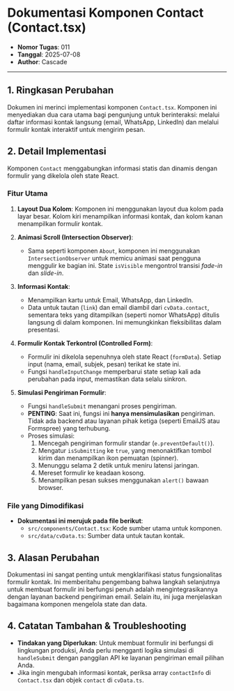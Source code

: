 # Dokumentasi Komponen Contact (Contact.tsx)

- **Nomor Tugas**: 011
- **Tanggal**: 2025-07-08
- **Author**: Cascade

---

## 1. Ringkasan Perubahan

Dokumen ini merinci implementasi komponen `Contact.tsx`. Komponen ini menyediakan dua cara utama bagi pengunjung untuk berinteraksi: melalui daftar informasi kontak langsung (email, WhatsApp, LinkedIn) dan melalui formulir kontak interaktif untuk mengirim pesan.

## 2. Detail Implementasi

Komponen `Contact` menggabungkan informasi statis dan dinamis dengan formulir yang dikelola oleh state React.

### Fitur Utama

1.  **Layout Dua Kolom**: Komponen ini menggunakan layout dua kolom pada layar besar. Kolom kiri menampilkan informasi kontak, dan kolom kanan menampilkan formulir kontak.

2.  **Animasi Scroll (Intersection Observer)**:
    - Sama seperti komponen `About`, komponen ini menggunakan `IntersectionObserver` untuk memicu animasi saat pengguna menggulir ke bagian ini. State `isVisible` mengontrol transisi *fade-in* dan *slide-in*.

3.  **Informasi Kontak**: 
    - Menampilkan kartu untuk Email, WhatsApp, dan LinkedIn.
    - Data untuk tautan (`link`) dan email diambil dari `cvData.contact`, sementara teks yang ditampilkan (seperti nomor WhatsApp) ditulis langsung di dalam komponen. Ini memungkinkan fleksibilitas dalam presentasi.

4.  **Formulir Kontak Terkontrol (Controlled Form)**:
    - Formulir ini dikelola sepenuhnya oleh state React (`formData`). Setiap input (nama, email, subjek, pesan) terikat ke state ini.
    - Fungsi `handleInputChange` memperbarui state setiap kali ada perubahan pada input, memastikan data selalu sinkron.

5.  **Simulasi Pengiriman Formulir**:
    - Fungsi `handleSubmit` menangani proses pengiriman.
    - **PENTING**: Saat ini, fungsi ini **hanya mensimulasikan** pengiriman. Tidak ada backend atau layanan pihak ketiga (seperti EmailJS atau Formspree) yang terhubung.
    - Proses simulasi:
        1.  Mencegah pengiriman formulir standar (`e.preventDefault()`).
        2.  Mengatur `isSubmitting` ke `true`, yang menonaktifkan tombol kirim dan menampilkan ikon pemuatan (spinner).
        3.  Menunggu selama 2 detik untuk meniru latensi jaringan.
        4.  Mereset formulir ke keadaan kosong.
        5.  Menampilkan pesan sukses menggunakan `alert()` bawaan browser.

### File yang Dimodifikasi

- **Dokumentasi ini merujuk pada file berikut**:
  - `src/components/Contact.tsx`: Kode sumber utama untuk komponen.
  - `src/data/cvData.ts`: Sumber data untuk tautan kontak.

## 3. Alasan Perubahan

Dokumentasi ini sangat penting untuk mengklarifikasi status fungsionalitas formulir kontak. Ini memberitahu pengembang bahwa langkah selanjutnya untuk membuat formulir ini berfungsi penuh adalah mengintegrasikannya dengan layanan backend pengiriman email. Selain itu, ini juga menjelaskan bagaimana komponen mengelola state dan data.

## 4. Catatan Tambahan & Troubleshooting

- **Tindakan yang Diperlukan**: Untuk membuat formulir ini berfungsi di lingkungan produksi, Anda perlu mengganti logika simulasi di `handleSubmit` dengan panggilan API ke layanan pengiriman email pilihan Anda.
- Jika ingin mengubah informasi kontak, periksa array `contactInfo` di `Contact.tsx` dan objek `contact` di `cvData.ts`.
